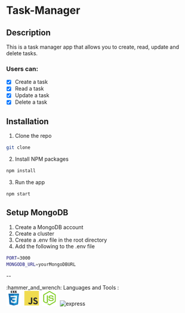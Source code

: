 # Task-Manager

## Description
This is a task manager app that allows you to create, read, update and delete tasks.

### Users can:
-[x] Create a task
-[x] Read a task
-[x] Update a task
-[x] Delete a task

## Installation
1. Clone the repo
```sh
git clone
```
2. Install NPM packages
```sh
npm install
```
3. Run the app
```sh
npm start
```

## Setup MongoDB
1. Create a MongoDB account
2. Create a cluster
3. Create a .env file in the root directory
4. Add the following to the .env file
```sh
PORT=3000
MONGODB_URL=yourMongoDBURL
```



--
<div>
:hammer_and_wrench: Languages and Tools : <br />
<img src="https://github.com/devicons/devicon/blob/master/icons/css3/css3-original-wordmark.svg"width="40" height="40"/>&nbsp;
<img src="https://github.com/devicons/devicon/blob/master/icons/javascript/javascript-original.svg"width="40" height="40"/>&nbsp;
<img src="https://github.com/devicons/devicon/blob/master/icons/nodejs/nodejs-original.svg"width="40" height="40"/>&nbsp;
<img src="https://ih1.redbubble.net/image.438908244.6144/st,small,507x507-pad,600x600,f8f8f8.u2.jpg" alt="express" width="40" height="40"/>&nbsp;
</div> <br />

